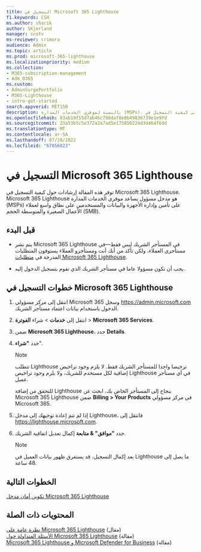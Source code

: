 ```yaml
---
title: التسجيل في Microsoft 365 Lighthouse
f1.keywords: CSH
ms.author: sharik
author: SKjerland
manager: scotv
ms-reviewer: crimora
audience: Admin
ms.topic: article
ms.prod: microsoft-365-lighthouse
ms.localizationpriority: medium
ms.collection:
- M365-subscription-management
- Adm_O365
ms.custom:
- AdminSurgePortfolio
- M365-Lighthouse
- intro-get-started
search.appverid: MET150
description: بالنسبة لموفري الخدمات المدارة (MSPs)، تعرف على كيفية التسجيل في Microsoft 365 Lighthouse.
ms.openlocfilehash: 03ab19f55d7ab46c798daf0e0b49836739e1e9fd
ms.sourcegitcommit: 23a53b5c5e372a2a7ad5e175850224d3d464f6dd
ms.translationtype: MT
ms.contentlocale: ar-SA
ms.lasthandoff: 07/28/2022
ms.locfileid: "67056823"
---
```

# <a name="sign-up-for-microsoft-365-lighthouse"></a>التسجيل في Microsoft 365 Lighthouse

توفر هذه المقالة إرشادات حول كيفية التسجيل في Microsoft 365 Lighthouse. Microsoft 365 Lighthouse هو مدخل مسؤول يساعد موفري الخدمات المدارة (MSPs) على تأمين وإدارة الأجهزة والبيانات والمستخدمين على نطاق واسع لعملاء الأعمال الصغيرة والمتوسطة الحجم (SMB). 

## <a name="before-you-begin"></a>قبل البدء

- يتم نشر Microsoft 365 Lighthouse في المستأجر الشريك ليس فقط&mdash;في مستأجري العملاء، ولكن تأكد من أنك أنت ومستأجرو العملاء يستوفون المتطلبات المدرجة في [متطلبات Microsoft 365 Lighthouse](m365-lighthouse-requirements.md).

- يجب أن تكون مسؤولا عاما في مستأجر الشريك الذي تقوم بتسجيل الدخول إليه.

## <a name="steps-to-sign-up-for-microsoft-365-lighthouse"></a>خطوات التسجيل في Microsoft 365 Lighthouse

1. انتقل إلى مركز مسؤولي Microsoft 365 وسجل <a href="https://go.microsoft.com/fwlink/p/?linkid=2024339" target="_blank">https://admin.microsoft.com</a> الدخول باستخدام بيانات اعتماد مستأجر الشريك. 

2. انتقل إلى **خدمات** >  شراء **الفوترة** > **Microsoft 365 Services**.
   
3. ضمن **Microsoft 365 Lighthouse**، حدد **Details**. 

4. حدد **"شراء**".

    > [!NOTE]
    > تتطلب Lighthouse ترخيصا واحدا للمستأجر الشريك فقط. لا يلزم وجود تراخيص إضافية لكل مستخدم للشريك، ولا يلزم وجود تراخيص Lighthouse في أي مستأجر عميل. 

    للتحقق من إضافة Lighthouse بنجاح إلى المستأجر الخاص بك، ابحث عن Microsoft 365 Lighthouse ضمن **Billing > Your Products** في مركز مسؤولي Microsoft 365.

5. إذا لم تتم إعادة توجيهك إلى مدخل Lighthouse، فانتقل إلى <a href="https://go.microsoft.com/fwlink/p/?linkid=2168110" target="_blank">https://lighthouse.microsoft.com</a>.

6. حدد **"موافق" & متابعة** إكمال تعديل اتفاقية الشريك.

    > [!NOTE]
    > بعد إكمال التسجيل، قد يستغرق ظهور بيانات العميل في Lighthouse ما يصل إلى 48 ساعة.

## <a name="next-steps"></a>الخطوات التالية

[تكوين أمان مدخل Microsoft 365 Lighthouse](m365-lighthouse-configure-portal-security.md) 

## <a name="related-content"></a>المحتويات ذات الصلة

[نظرة عامة على Microsoft 365 Lighthouse](m365-lighthouse-overview.md) (مقال)   
[الأسئلة المتداولة حول Microsoft 365 Lighthouse](m365-lighthouse-faq.yml) (مقالة)   
[Microsoft 365 Lighthouse و Microsoft Defender for Business](../security/defender-business/mdb-lighthouse-integration.md) (مقالة)
